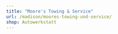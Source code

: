 ```yaml
---
title: "Moore's Towing & Service"
url: /madison/moores-towing-und-service/
shop: Autowerkstatt
---
```

